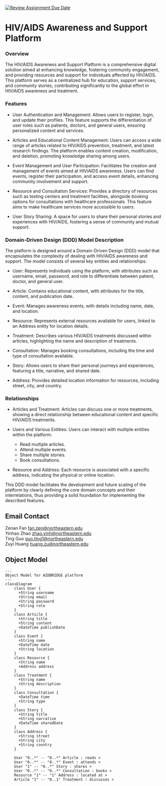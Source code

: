 [![Review Assignment Due Date](https://classroom.github.com/assets/deadline-readme-button-24ddc0f5d75046c5622901739e7c5dd533143b0c8e959d652212380cedb1ea36.svg)](https://classroom.github.com/a/j48a217e)
# HIV/AIDS Awareness and Support Platform

### Overview
The HIV/AIDS Awareness and Support Platform is a comprehensive digital solution aimed at enhancing knowledge, fostering community engagement, and providing resources and support for individuals affected by HIV/AIDS. This platform serves as a centralized hub for education, support services, and community stories, contributing significantly to the global effort in HIV/AIDS awareness and treatment.

### Features  
- User Authentication and Management: Allows users to register, login, and update their profiles. This feature supports the differentiation of user roles such as patients, doctors, and general users, ensuring personalized content and services.

- Articles and Educational Content Management: Users can access a wide range of articles related to HIV/AIDS prevention, treatment, and latest research findings. The platform enables content creation, modification, and deletion, promoting knowledge sharing among users.

- Event Management and User Participation: Facilitates the creation and management of events aimed at HIV/AIDS awareness. Users can find events, register their participation, and access event details, enhancing community involvement and support.

- Resource and Consultation Services: Provides a directory of resources such as testing centers and treatment facilities, alongside booking options for consultations with healthcare professionals. This feature aims to make healthcare services more accessible to users.

- User Story Sharing: A space for users to share their personal stories and experiences with HIV/AIDS, fostering a sense of community and mutual support.

### Domain-Driven Design (DDD) Model Description
The platform is designed around a Domain-Driven Design (DDD) model that encapsulates the complexity of dealing with HIV/AIDS awareness and support. The model consists of several key entities and relationships:

- User: Represents individuals using the platform, with attributes such as username, email, password, and role to differentiate between patient, doctor, and general user.

- Article: Contains educational content, with attributes for the title, content, and publication date.

- Event: Manages awareness events, with details including name, date, and location.

- Resource: Represents external resources available for users, linked to an Address entity for location details.

- Treatment: Describes various HIV/AIDS treatments discussed within articles, highlighting the name and description of treatments.

- Consultation: Manages booking consultations, including the time and type of consultation available.

- Story: Allows users to share their personal journeys and experiences, featuring a title, narrative, and shared date.

- Address: Provides detailed location information for resources, including street, city, and country.

### Relationships 
- Articles and Treatment: Articles can discuss one or more treatments, showing a direct relationship between educational content and specific HIV/AIDS treatments.

- Users and Various Entities: Users can interact with multiple entities within the platform:

  - Read multiple articles.
  - Attend multiple events.
  - Share multiple stories.
  - Book consultations.
- Resource and Address: Each resource is associated with a specific address, indicating the physical or online location.

This DDD model facilitates the development and future scaling of the platform by clearly defining the core domain concepts and their interrelations, thus providing a solid foundation for implementing the described features.

## Email Contact
Zenan Fan fan.zen@northeastern.edu  
Yinhao Zhao zhao.yinh@northeastern.edu  
Ting Guo guo.ting1@northeastern.edu  
Zuyi Huang huang.zu@northeastern.edu

## Object Model

```mermaid
---
Object Model for AIDBRIDGE platform
---
classDiagram
    class User {
      +String username
      +String email
      +String password
      +String role
    }
    class Article {
      +String title
      +String content
      +DateTime publishDate
    }
    class Event {
      +String name
      +DateTime date
      +String location
    }
    class Resource {
      +String name
      +Address address
    }
    class Treatment {
      +String name
      +String description
    }
    class Consultation {
      +DateTime time
      +String type
    }
    class Story {
      +String title
      +String narrative
      +DateTime sharedDate
    }
    class Address {
      +String street
      +String city
      +String country
    }

    User "0..*" -- "0..*" Article : reads >
    User "0..*" -- "0..*" Event : attends >
    User "1" -- "0..*" Story : shares >
    User "0..*" -- "0..*" Consultation : books >
    Resource "1" -- "1" Address : located at >
    Article "1" -- "0..1" Treatment : discusses >
    
```